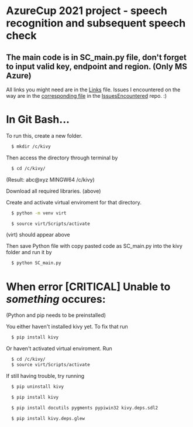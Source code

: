 # AzureCup 2021 project - speech recognition and subsequent speech check

## The main code is in SC_main.py file, don't forget to input valid key, endpoint and region. (Only MS Azure)

All links you might need are in the [Links](https://github.com/scraptechguy/SpeechCheck/blob/main/Links.txt) file. Issues I encountered on the way are in the [corresponding file](https://github.com/scraptechguy/IssuesIEncoutered/blob/main/AzureSpeechToText) in the [IssuesEncountered](https://github.com/scraptechguy/IssuesIEncoutered/) repo. :)

# In Git Bash...
To run this, create a new folder.
```sh
  $ mkdir /c/kivy
```
Then access the directory through terminal by
```sh
  $ cd /c/kivy/
```
(Result: abc@xyz MINGW64 /c/kivy)

Download all required libraries. (above)

Create and activate virtual enviroment for that directory.
```sh
  $ python -m venv virt

  $ source virt/Scripts/activate
```
(virt) should appear above

Then save Python file with copy pasted code as SC_main.py into the kivy folder and run it by
```sh
  $ python SC_main.py
```

# When error [CRITICAL] Unable to *something* occures:
(Python and pip needs to be preinstalled)

You either haven't installed kivy yet. To fix that run 
```sh
  $ pip install kivy
```
Or haven't activated virtual enviroment. Run
```sh
  $ cd /c/kivy/
  $ source virt/Scripts/activate
```

If still having trouble, try running 
```sh
  $ pip uninstall kivy

  $ pip install kivy

  $ pip install docutils pygments pypiwin32 kivy.deps.sdl2

  $ pip install kivy.deps.glew
```




